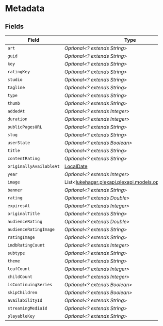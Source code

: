 # Metadata


## Fields

| Field                                                                                       | Type                                                                                        | Required                                                                                    | Description                                                                                 |
| ------------------------------------------------------------------------------------------- | ------------------------------------------------------------------------------------------- | ------------------------------------------------------------------------------------------- | ------------------------------------------------------------------------------------------- |
| `art`                                                                                       | *Optional<? extends String>*                                                                | :heavy_minus_sign:                                                                          | N/A                                                                                         |
| `guid`                                                                                      | *Optional<? extends String>*                                                                | :heavy_minus_sign:                                                                          | N/A                                                                                         |
| `key`                                                                                       | *Optional<? extends String>*                                                                | :heavy_minus_sign:                                                                          | N/A                                                                                         |
| `ratingKey`                                                                                 | *Optional<? extends String>*                                                                | :heavy_minus_sign:                                                                          | N/A                                                                                         |
| `studio`                                                                                    | *Optional<? extends String>*                                                                | :heavy_minus_sign:                                                                          | N/A                                                                                         |
| `tagline`                                                                                   | *Optional<? extends String>*                                                                | :heavy_minus_sign:                                                                          | N/A                                                                                         |
| `type`                                                                                      | *Optional<? extends String>*                                                                | :heavy_minus_sign:                                                                          | N/A                                                                                         |
| `thumb`                                                                                     | *Optional<? extends String>*                                                                | :heavy_minus_sign:                                                                          | N/A                                                                                         |
| `addedAt`                                                                                   | *Optional<? extends Integer>*                                                               | :heavy_minus_sign:                                                                          | N/A                                                                                         |
| `duration`                                                                                  | *Optional<? extends Integer>*                                                               | :heavy_minus_sign:                                                                          | N/A                                                                                         |
| `publicPagesURL`                                                                            | *Optional<? extends String>*                                                                | :heavy_minus_sign:                                                                          | N/A                                                                                         |
| `slug`                                                                                      | *Optional<? extends String>*                                                                | :heavy_minus_sign:                                                                          | N/A                                                                                         |
| `userState`                                                                                 | *Optional<? extends Boolean>*                                                               | :heavy_minus_sign:                                                                          | N/A                                                                                         |
| `title`                                                                                     | *Optional<? extends String>*                                                                | :heavy_minus_sign:                                                                          | N/A                                                                                         |
| `contentRating`                                                                             | *Optional<? extends String>*                                                                | :heavy_minus_sign:                                                                          | N/A                                                                                         |
| `originallyAvailableAt`                                                                     | [LocalDate](https://docs.oracle.com/javase/8/docs/api/java/time/LocalDate.html)             | :heavy_minus_sign:                                                                          | N/A                                                                                         |
| `year`                                                                                      | *Optional<? extends Integer>*                                                               | :heavy_minus_sign:                                                                          | N/A                                                                                         |
| `image`                                                                                     | List<[lukehagar.plexapi.plexapi.models.operations.Image](../../models/operations/Image.md)> | :heavy_minus_sign:                                                                          | N/A                                                                                         |
| `banner`                                                                                    | *Optional<? extends String>*                                                                | :heavy_minus_sign:                                                                          | N/A                                                                                         |
| `rating`                                                                                    | *Optional<? extends Double>*                                                                | :heavy_minus_sign:                                                                          | N/A                                                                                         |
| `expiresAt`                                                                                 | *Optional<? extends Integer>*                                                               | :heavy_minus_sign:                                                                          | N/A                                                                                         |
| `originalTitle`                                                                             | *Optional<? extends String>*                                                                | :heavy_minus_sign:                                                                          | N/A                                                                                         |
| `audienceRating`                                                                            | *Optional<? extends Double>*                                                                | :heavy_minus_sign:                                                                          | N/A                                                                                         |
| `audienceRatingImage`                                                                       | *Optional<? extends String>*                                                                | :heavy_minus_sign:                                                                          | N/A                                                                                         |
| `ratingImage`                                                                               | *Optional<? extends String>*                                                                | :heavy_minus_sign:                                                                          | N/A                                                                                         |
| `imdbRatingCount`                                                                           | *Optional<? extends Integer>*                                                               | :heavy_minus_sign:                                                                          | N/A                                                                                         |
| `subtype`                                                                                   | *Optional<? extends String>*                                                                | :heavy_minus_sign:                                                                          | N/A                                                                                         |
| `theme`                                                                                     | *Optional<? extends String>*                                                                | :heavy_minus_sign:                                                                          | N/A                                                                                         |
| `leafCount`                                                                                 | *Optional<? extends Integer>*                                                               | :heavy_minus_sign:                                                                          | N/A                                                                                         |
| `childCount`                                                                                | *Optional<? extends Integer>*                                                               | :heavy_minus_sign:                                                                          | N/A                                                                                         |
| `isContinuingSeries`                                                                        | *Optional<? extends Boolean>*                                                               | :heavy_minus_sign:                                                                          | N/A                                                                                         |
| `skipChildren`                                                                              | *Optional<? extends Boolean>*                                                               | :heavy_minus_sign:                                                                          | N/A                                                                                         |
| `availabilityId`                                                                            | *Optional<? extends String>*                                                                | :heavy_minus_sign:                                                                          | N/A                                                                                         |
| `streamingMediaId`                                                                          | *Optional<? extends String>*                                                                | :heavy_minus_sign:                                                                          | N/A                                                                                         |
| `playableKey`                                                                               | *Optional<? extends String>*                                                                | :heavy_minus_sign:                                                                          | N/A                                                                                         |